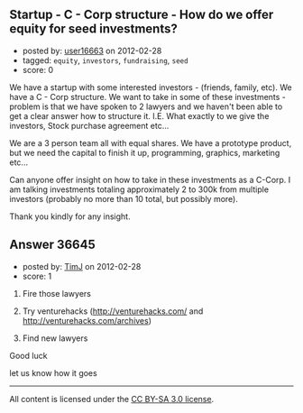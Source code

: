 ## Startup - C - Corp structure - How do we offer equity for seed investments?

- posted by: [user16663](https://stackexchange.com/users/-1/16663-user16663) on 2012-02-28
- tagged: `equity`, `investors`, `fundraising`, `seed`
- score: 0

We have a startup with some interested investors - (friends, family, etc).  We have a C - Corp structure.  We want to take in some of these investments - problem is that we have spoken to 2 lawyers and we haven't been able to get a clear answer how to structure it.  I.E. What exactly to we give the investors, Stock purchase agreement etc...

We are a 3 person team all with equal shares.  We have a prototype product, but we need the capital to finish it up, programming, graphics, marketing etc...

Can anyone offer insight on how to take in these investments as a C-Corp.  I am talking investments totaling approximately 2 to 300k from multiple investors (probably no more than 10 total, but possibly more).

Thank you kindly for any insight.


## Answer 36645

- posted by: [TimJ](https://stackexchange.com/users/-1/1172-timj) on 2012-02-28
- score: 1

1. Fire those lawyers

2. Try venturehacks (http://venturehacks.com/ and http://venturehacks.com/archives)

3. Find new lawyers

Good luck

let us know how it goes





---

All content is licensed under the [CC BY-SA 3.0 license](https://creativecommons.org/licenses/by-sa/3.0/).
